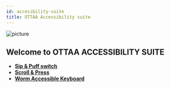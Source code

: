 ```yaml
---
id: accesibility-suite
title: OTTAA Accessibility suite
---
```

![picture](https://ottaaproject.com/img/ottaa-project.svg)

## Welcome to OTTAA ACCESSIBILITY SUITE





* **[Sip & Puff switch](/docs/sippAndPuff)**
* **[Scroll & Press](/docs/scrollAndPress)**
* **[Worm Accessible Keyboard](/docs/wormAccessible)**

